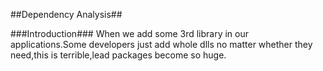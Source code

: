 ##Dependency Analysis##

###Introduction###
When we add some 3rd library in our applications.Some developers just add whole dlls no matter whether they need,this is terrible,lead packages become so huge.
